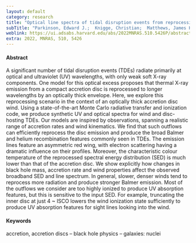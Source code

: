 ```yaml
---
layout: default
category: research
title: "Optical line spectra of tidal disruption events from reprocessing in optically thick outflows"
subTitle: "Parkinson, Edward J.;  Knigge, Christian;  Matthews, James H.; Long, Knox S.; Higginbottom, Nick;  Sim, Stuart A.; Mangham, Samuel W."
weblink: https://ui.adsabs.harvard.edu/abs/2022MNRAS.510.5426P/abstract
extra: 2022, MNRAS, 510, 5426
---
```





#### Abstract

A significant number of tidal disruption events (TDEs) radiate primarily at optical and ultraviolet (UV) wavelengths, with only weak soft X-ray components. One model for this optical excess proposes that thermal X-ray emission from a compact accretion disc is reprocessed to longer wavelengths by an optically thick envelope. Here, we explore this reprocessing scenario in the context of an optically thick accretion disc wind. Using a state-of-the-art Monte Carlo radiative transfer and ionization code, we produce synthetic UV and optical spectra for wind and disc-hosting TDEs. Our models are inspired by observations, spanning a realistic range of accretion rates and wind kinematics. We find that such outflows can efficiently reprocess the disc emission and produce the broad Balmer and helium recombination features commonly seen in TDEs. The emission lines feature an asymmetric red wing, with electron scattering having a dramatic influence on their profiles. Moreover, the characteristic colour temperature of the reprocessed spectral energy distribution (SED) is much lower than that of the accretion disc. We show explicitly how changes in black hole mass, accretion rate and wind properties affect the observed broadband SED and line spectrum. In general, slower, denser winds tend to reprocess more radiation and produce stronger Balmer emission. Most of the outflows we consider are too highly ionized to produce UV absorption features, but this is sensitive to the input SED. For example, truncating the inner disc at just 4 ~ ISCO lowers the wind ionization state sufficiently to produce UV absorption features for sight lines looking into the wind.

#### Keywords

accretion, accretion discs – black hole physics – galaxies: nuclei
